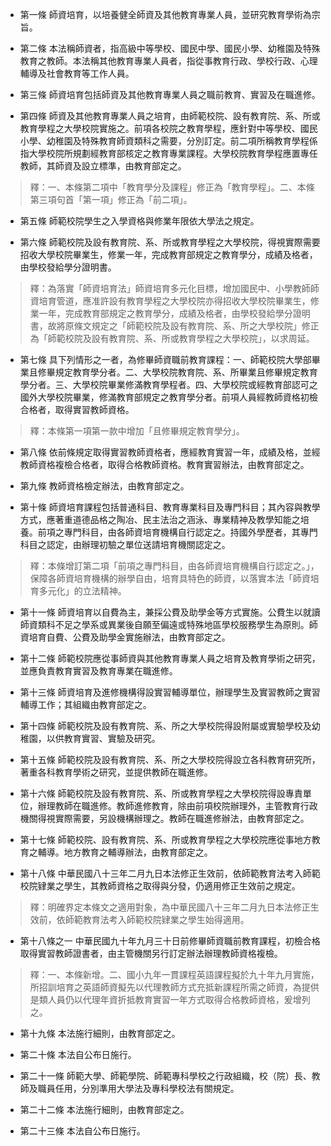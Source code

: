 * 第一條 師資培育，以培養健全師資及其他教育專業人員，並研究教育學術為宗旨。

* 第二條 本法稱師資者，指高級中等學校、國民中學、國民小學、幼稚園及特殊教育之教師。本法稱其他教育專業人員者，指從事教育行政、學校行政、心理輔導及社會教育等工作人員。

* 第三條 師資培育包括師資及其他教育專業人員之職前教育、實習及在職進修。

* 第四條 師資及其他教育專業人員之培育，由師範校院、設有教育院、系、所或教育學程之大學校院實施之。前項各校院之教育學程，應針對中等學校、國民小學、幼稚園及特殊教育師資類科之需要，分別訂定。前二項所稱教育學程係指大學校院所規劃經教育部核定之教育專業課程。大學校院教育學程應置專任教師，其師資及設立標準，由教育部定之。

> 釋：一、本條第二項中「教育學分及課程」修正為「教育學程」。二、本條第三項句首「第一項」修正為「前二項」。

* 第五條 師範校院學生之入學資格與修業年限依大學法之規定。

* 第六條 師範校院及設有教育院、系、所或教育學程之大學校院，得視實際需要招收大學校院畢業生，修業一年，完成教育部規定之教育學分，成績及格者，由學校發給學分證明書。

> 釋：為落實「師資培育法」師資培育多元化目標，增加國民中、小學教師師資培育管道，應准許設有教育學程之大學校院亦得招收大學校院畢業生，修業一年，完成教育部規定之教育學分，成績及格者，由學校發給學分證明書，故將原條文規定之「師範校院及設有教育院、系、所之大學校院」修正為「師範校院及設有教育院、系、所或教育學程之大學校院」，以求周延。

* 第七條 具下列情形之一者，為修畢師資職前教育課程：一、師範校院大學部畢業且修畢規定教育學分者。二、大學校院教育院、系、所畢業且修畢規定教育學分者。三、大學校院畢業修滿教育學程者。四、大學校院或經教育部認可之國外大學校院畢業，修滿教育部規定之教育學分者。前項人員經教師資格初檢合格者，取得實習教師資格。

> 釋：本條第一項第一款中增加「且修畢規定教育學分」。

* 第八條 依前條規定取得實習教師資格者，應經教育實習一年，成績及格，並經教師資格複檢合格者，取得合格教師資格。教育實習辦法，由教育部定之。

* 第九條 教師資格檢定辦法，由教育部定之。

* 第十條 師資培育課程包括普通科目、教育專業科目及專門科目；其內容與教學方式，應著重道德品格之陶冶、民主法治之涵泳、專業精神及教學知能之培養。前項之專門科目，由各師資培育機構自行認定之。持國外學歷者，其專門科目之認定，由辦理初驗之單位送請培育機關認定之。

> 釋：本條增訂第二項「前項之專門科目，由各師資培育機構自行認定之。」，保障各師資培育機構的辦學自由，培育具特色的師資，以落實本法「師資培育多元化」的立法精神。

* 第十一條 師資培育以自費為主，兼採公費及助學金等方式實施。公費生以就讀師資類科不足之學系或異業後自願至偏遠或特殊地區學校服務學生為原則。師資培育自費、公費及助學金實施辦法，由教育部定之。

* 第十二條 師範校院應從事師資與其他教育專業人員之培育及教育學術之研究，並應負責教育實習及教育專業在職進修。

* 第十三條 師資培育及進修機構得設實習輔導單位，辦理學生及實習教師之實習輔導工作；其組織由教育部定之。

* 第十四條 師範校院及設有教育院、系、所之大學校院得設附屬或實驗學校及幼稚園，以供教育實習、實驗及研究。

* 第十五條 師範校院及設有教育院、系、所之大學校院得設立各科教育研究所，著重各科教育學術之研究，並提供教師在職進修。

* 第十六條 師範校院及設有教育院、系、所或教育學程之大學校院得設專責單位，辦理教師在職進修。教師進修教育，除由前項校院辦理外，主管教育行政機關得視實際需要，另設機構辦理之。教師在職進修辦法，由教育部定之。

* 第十七條 師範校院、設有教育院、系、所或教育學程之大學校院應從事地方教育之輔導。地方教育之輔導辦法，由教育部定之。

* 第十八條 中華民國八十三年二月九日本法修正生效前，依師範教育法考入師範校院肄業之學生，其教師資格之取得與分發，仍適用修正生效前之規定。

> 釋：明確界定本條文之適用對象，為中華民國八十三年二月九日本法修正生效前，依師範教育法考入師範校院肄業之學生始得適用。

* 第十八條之一 中華民國九十年九月三十日前修畢師資職前教育課程，初檢合格取得實習教師證書者，由主管機關另行訂定辦法辦理教師資格複檢。

> 釋：一、本條新增。二、國小九年一貫課程英語課程擬於九十年九月實施，所招訓培育之英語師資擬先以代理教師方式充抵新課程所需之師資，為提供是類人員仍以代理年資折抵教育實習一年方式取得合格教師資格，爰增列之。

* 第十九條 本法施行細則，由教育部定之。

* 第二十條 本法自公布日施行。

* 第二十一條 師範大學、師範學院、師範專科學校之行政組織，校（院）長、教師及職員任用，分別準用大學法及專科學校法有關規定。

* 第二十二條 本法施行細則，由教育部定之。

* 第二十三條 本法自公布日施行。

